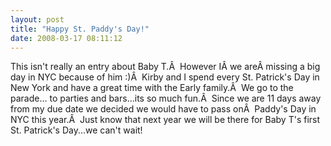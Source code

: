 ```yaml
---
layout: post
title: "Happy St. Paddy's Day!"
date: 2008-03-17 08:11:12
---
```

This isn't really an entry about Baby T.Â  However IÂ we areÂ missing a big day in NYC because of him :)Â  Kirby and I spend every St. Patrick's Day in New York and have a great time with the Early family.Â  We go to the parade... to parties and bars...its so much fun.Â  Since we are 11 days away from my due date we decided we would have to pass onÂ  Paddy's Day in NYC this year.Â  Just know that next year we will be there for Baby T's first St. Patrick's Day...we can't wait!
